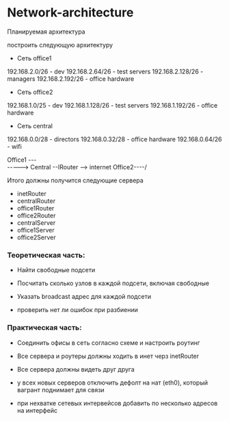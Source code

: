 # Network-architecture


Планируемая архитектура

построить следующую архитектуру

- Сеть office1

192.168.2.0/26 - dev
192.168.2.64/26 - test servers
192.168.2.128/26 - managers
192.168.2.192/26 - office hardware

- Сеть office2

192.168.1.0/25 - dev
192.168.1.128/26 - test servers
192.168.1.192/26 - office hardware

- Сеть central

192.168.0.0/28 - directors
192.168.0.32/28 - office hardware
192.168.0.64/26 - wifi


Office1 ---\
                   -----> Central --IRouter --> internet
Office2----/

Итого должны получится следующие сервера

- inetRouter
- centralRouter
- office1Router
- office2Router
- centralServer
- office1Server
- office2Server

### Теоретическая часть:

- Найти свободные подсети

- Посчитать сколько узлов в каждой подсети, включая свободные

- Указать broadcast адрес для каждой подсети

- проверить нет ли ошибок при разбиении

### Практическая часть:

- Соединить офисы в сеть согласно схеме и настроить роутинг

- Все сервера и роутеры должны ходить в инет черз inetRouter

- Все сервера должны видеть друг друга

- у всех новых серверов отключить дефолт на нат (eth0), который вагрант поднимает для связи

- при нехватке сетевых интервейсов добавить по несколько адресов на интерфейс
